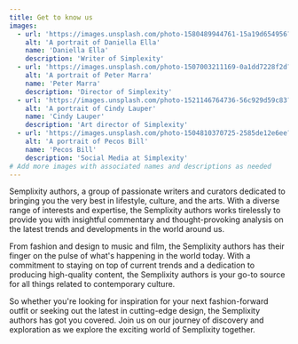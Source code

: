 ```yaml
---
title: Get to know us
images:
  - url: 'https://images.unsplash.com/photo-1580489944761-15a19d654956?ixlib=rb-4.0.3&ixid=MnwxMjA3fDB8MHxwaG90by1wYWdlfHx8fGVufDB8fHx8&auto=format&fit=crop&w=1061&q=80'
    alt: 'A portrait of Daniella Ella'
    name: 'Daniella Ella'
    description: 'Writer of Simplexity'
  - url: 'https://images.unsplash.com/photo-1507003211169-0a1dd7228f2d?ixlib=rb-4.0.3&ixid=MnwxMjA3fDB8MHxwaG90by1wYWdlfHx8fGVufDB8fHx8&auto=format&fit=crop&w=987&q=80'
    alt: 'A portrait of Peter Marra'
    name: 'Peter Marra'
    description: 'Director of Simplexity'
  - url: 'https://images.unsplash.com/photo-1521146764736-56c929d59c83?ixlib=rb-4.0.3&ixid=MnwxMjA3fDB8MHxwaG90by1wYWdlfHx8fGVufDB8fHx8&auto=format&fit=crop&w=987&q=80'
    alt: 'A portrait of Cindy Lauper'
    name: 'Cindy Lauper'
    description: 'Art director of Simplexity'
  - url: 'https://images.unsplash.com/photo-1504810370725-2585de12e6ee?ixlib=rb-4.0.3&ixid=MnwxMjA3fDB8MHxwaG90by1wYWdlfHx8fGVufDB8fHx8&auto=format&fit=crop&w=987&q=80'
    alt: 'A portrait of Pecos Bill'
    name: 'Pecos Bill'
    description: 'Social Media at Simplexity'
# Add more images with associated names and descriptions as needed
---
```


Semplixity authors, a group of passionate writers and curators dedicated to bringing you the very best in lifestyle, culture, and the arts. With a diverse range of interests and expertise, the Semplixity authors works tirelessly to provide you with insightful commentary and thought-provoking analysis on the latest trends and developments in the world around us.

From fashion and design to music and film, the Semplixity authors has their finger on the pulse of what's happening in the world today. With a commitment to staying on top of current trends and a dedication to producing high-quality content, the Semplixity authors is your go-to source for all things related to contemporary culture.

So whether you're looking for inspiration for your next fashion-forward outfit or seeking out the latest in cutting-edge design, the Semplixity authors has got you covered. Join us on our journey of discovery and exploration as we explore the exciting world of Semplixity together.
